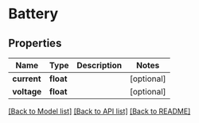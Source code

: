 # Battery

## Properties
Name | Type | Description | Notes
------------ | ------------- | ------------- | -------------
**current** | **float** |  | [optional] 
**voltage** | **float** |  | [optional] 

[[Back to Model list]](../../README.md#documentation-for-models) [[Back to API list]](../../README.md#documentation-for-api-endpoints) [[Back to README]](../../README.md)


